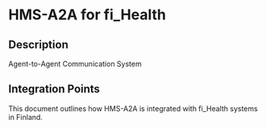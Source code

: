 # HMS-A2A for fi_Health

## Description

Agent-to-Agent Communication System

## Integration Points

This document outlines how HMS-A2A is integrated with fi_Health systems in Finland.
